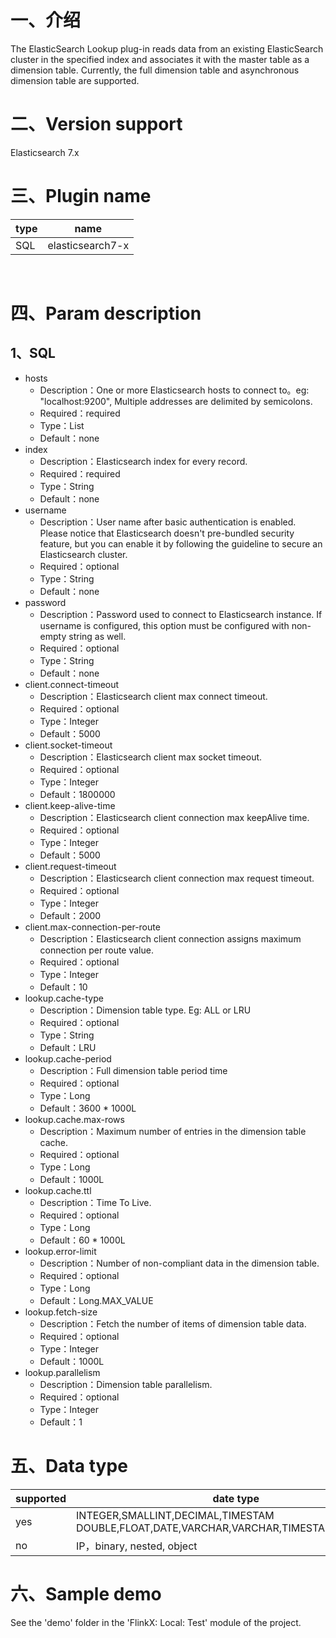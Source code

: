 # 一、介绍

The ElasticSearch Lookup plug-in reads data from an existing ElasticSearch cluster in the specified index and associates it with the master table as a dimension table. 
Currently, the full dimension table and asynchronous dimension table are supported.

# 二、Version support 

Elasticsearch 7.x
​
# 三、Plugin name

| type|name|
| ---- | ----|
| SQL | elasticsearch7-x |


​<br />

# 四、Param description

## 1、SQL

- hosts
   - Description：One or more Elasticsearch hosts to connect to。eg: "localhost:9200", Multiple addresses are delimited by semicolons.
   - Required：required
   - Type：List<String>
   - Default：none
- index
   - Description：Elasticsearch index for every record. 
   - Required：required
   - Type：String
   - Default：none
- username
   - Description：User name after basic authentication is enabled. Please notice that Elasticsearch doesn't pre-bundled security feature, but you can enable it by following the guideline to secure an Elasticsearch cluster.
   - Required：optional
   - Type：String
   - Default：none
- password
   - Description：Password used to connect to Elasticsearch instance. If username is configured, this option must be configured with non-empty string as well.
   - Required：optional
   - Type：String
   - Default：none
- client.connect-timeout
    - Description：Elasticsearch client max connect timeout.
    - Required：optional
    - Type：Integer
    - Default：5000
- client.socket-timeout
    - Description：Elasticsearch client max socket timeout.
    - Required：optional
    - Type：Integer
    - Default：1800000
- client.keep-alive-time
    - Description：Elasticsearch client connection max keepAlive time.
    - Required：optional
    - Type：Integer
    - Default：5000
- client.request-timeout
    - Description：Elasticsearch client connection max request timeout.
    - Required：optional
    - Type：Integer
    - Default：2000
- client.max-connection-per-route
    - Description：Elasticsearch client connection assigns maximum connection per route value.
    - Required：optional
    - Type：Integer
    - Default：10
- lookup.cache-type
   - Description：Dimension table type. Eg: ALL or LRU
   - Required：optional
   - Type：String
   - Default：LRU
- lookup.cache-period
   - Description：Full dimension table period time
   - Required：optional
   - Type：Long
   - Default：3600 * 1000L
- lookup.cache.max-rows
   - Description：Maximum number of entries in the dimension table cache.
   - Required：optional
   - Type：Long
   - Default：1000L
- lookup.cache.ttl
   - Description：Time To Live.
   - Required：optional
   - Type：Long
   - Default：60 * 1000L
- lookup.error-limit
   - Description：Number of non-compliant data in the dimension table.
   - Required：optional
   - Type：Long
   - Default：Long.MAX_VALUE
- lookup.fetch-size
   - Description：Fetch the number of items of dimension table data.
   - Required：optional
   - Type：Integer
   - Default：1000L
- lookup.parallelism
   - Description：Dimension table parallelism.
   - Required：optional
   - Type：Integer
   - Default：1

# 五、Data type

|supported | date type |
| --- | --- |
| yes |INTEGER,SMALLINT,DECIMAL,TIMESTAM DOUBLE,FLOAT,DATE,VARCHAR,VARCHAR,TIMESTAMP,TIME,BYTE|
| no | IP，binary, nested, object|

# 六、Sample demo

See the 'demo' folder in the 'FlinkX: Local: Test' module of the project.
